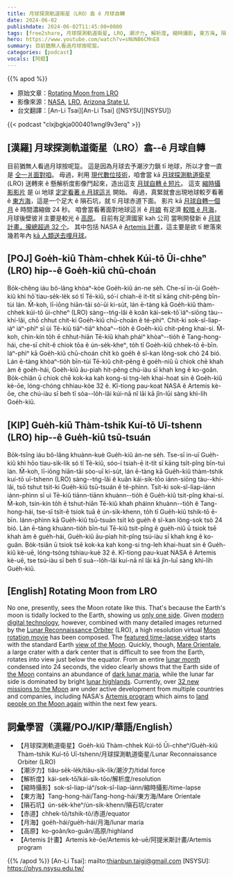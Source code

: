 ```yaml
---
title: 月球探測軌道衛星（LRO）翕 ê 月球自轉
date: 2024-06-02
publishdate: 2024-06-02T11:45:00+0800
tags: [free2share, 月球探測軌道衛星, LRO, 潮汐力, 解析度, 縮時攝影, 東方海, 隕石坑, 赤道, 月海, 高原, Artemis 計畫]
hero: https://www.youtube.com/watch?v=sNUNB6CMnE8
summary: 目前猶無人看過月球按呢踅。
categories: [podcast]
vocals: [阿錕]
---
```


{{% apod %}}

- 原始文章：[Rotating Moon from LRO](https://apod.nasa.gov/apod/ap240602.html)
- 影像來源：[NASA](https://www.nasa.gov/), [LRO](https://science.nasa.gov/mission/lro/), [Arizona State U.](https://www.lroc.asu.edu/about/team)
- 台文翻譯：[An-Li Tsai][An-Li Tsai] ([NSYSU][NSYSU])

{{< podcast "clxjbgkja000401wngl9v3erq" >}}

## [漢羅] 月球探測軌道衛星（LRO）翕--ê 月球自轉
目前猶無人看過月球按呢踅。
這是因為月球去予潮汐力鎖 tī 地球，所以才會一直是 [仝一爿面對咱][only one side]。
毋過，利用 [現代數位技術][modern digital technology]，咱會當 kā [月球探測軌道衛星][Lunar Reconnaissance Orbiter] (LRO) 送轉來 ê 懸解析度影像鬥起來，造出這支 [月球自轉 ê 短片][Moon rotation movie]。
這支 [縮時攝影影片][featured time-lapse video] 是 ùi 地球 [定定看著 ê 月球這爿][view of the Moon] 開始。
毋過，真緊就會出現地球較歹看著 ê [東方海][Mare Orientale]，這是一个足大 ê 隕石坑，就 tī 月球赤道下面。
影片 kā [月球自轉一個月][lunar month] ê 時間濃縮做 24 秒。
咱會當看著面對地球這爿 ê [月娘][the Moon] 有足濟 [較暗 ê 月海][dark lunar maria]，月球後壁彼爿主要是較光 ê [高原][lunar highlands]。
目前有足濟國家 kah 公司 當咧開發新 ê [月球計畫，攏總超過 32 个][32 new missions to the Moon]。
其中包括 NASA ê [Artemis 計畫][Artemis program]，這主要是欲 tī 紲落來幾若年內 [kā 人類送去哩月球][land people on the Moon again]。

## [POJ] Goe̍h-kiû Thàm-chhek Kúi-tō Ūi-chheⁿ (LRO) hip--ê Goe̍h-kiû chū-choán
Bo̍k-chêng iáu bô-lâng khòaⁿ-kòe Goe̍h-kiû án-ne se̍h.
Che-sī in-ūi Goe̍h-kiû khì hō͘ tiau-se̍k-le̍k só tī Tē-kiû, só͘-í chiah-ē it-ti̍t sī kāng chi̍t-pêng bīn-tùi lán.
M̄-koh, lī-iōng hiān-tāi sò͘-ūi ki-su̍t, lán ē-tàng kā Goe̍h-kiû thàm-chhek kúi-tō ūi-chheⁿ (LRO) sàng--tńg-lâi ê koân kái-sek-tō͘ iáⁿ-siōng tàu--khí-lâi, chō chhut chit-ki Goe̍h-kiû chū-choán ê té-phìⁿ.
Chit-ki sok-sî-liap-iáⁿ iáⁿ-phìⁿ sī ùi Tē-kiû tiāⁿ-tiāⁿ khòaⁿ--tio̍h ê Goe̍h-kiû chit-pêng khai-sí.
M̄-koh, chin-kín to̍h ē chhut-hiān Tē-kiû khah pháiⁿ khòaⁿ--tio̍h ê Tang-hong-hái, che-sī chi̍t-ê chiok tōa ê ún-se̍k-kheⁿ, to̍h tī Goe̍h-kiû chhek-tō ē-bīn.
Iáⁿ-phìⁿ kā Goe̍h-kiû chū-choán chi̍t kò goe̍h ê sî-kan lông-sok chò 24 bió.
Lán ē-tàng khòaⁿ-tio̍h bīn-tùi Tē-kiû chit-pêng ê goe̍h-niû ū chiok chē khah àm ê goe̍h-hái, Goe̍h-kiû āu-piah hit-pêng chú-iàu sī khah kng ê ko-goân.
Bo̍k-chiân ū chiok chē kok-ka kah kong-si tng-leh khai-hoat sin ê Goe̍h-kiû kè-ōe, lóng-chóng chhiau-kòe 32 ê.
Kî-tiong pau-koat NASA ê Artemis kè-ōe, che chú-iàu sī beh tī sòa--lo̍h-lâi kúi-nā nî lāi kā jîn-lūi sàng khì-li̍h Goe̍h-kiû.

## [KIP] Gue̍h-kiû Thàm-tshik Kuí-tō Uī-tshenn (LRO) hip--ê Gue̍h-kiû tsū-tsuán
Bo̍k-tsîng iáu bô-lâng khuànn-kuè Gue̍h-kiû án-ne se̍h.
Tse-sī in-uī Gue̍h-kiû khì hōo tiau-si̍k-li̍k só tī Tē-kiû, sóo-í tsiah-ē it-ti̍t sī kāng tsi̍t-pîng bīn-tuì lán.
M̄-koh, lī-iōng hiān-tāi sòo-uī ki-su̍t, lán ē-tàng kā Gue̍h-kiû thàm-tshik kuí-tō uī-tshenn (LRO) sàng--tńg-lâi ê kuân kái-sik-tōo iánn-siōng tàu--khí-lâi, tsō tshut tsit-ki Gue̍h-kiû tsū-tsuán ê té-phìnn.
Tsit-ki sok-sî-liap-iánn iánn-phìnn sī uì Tē-kiû tiānn-tiānn khuànn--tio̍h ê Gue̍h-kiû tsit-pîng khai-sí.
M̄-koh, tsin-kín to̍h ē tshut-hiān Tē-kiû khah pháinn khuànn--tio̍h ê Tang-hong-hái, tse-sī tsi̍t-ê tsiok tuā ê ún-si̍k-khenn, to̍h tī Gue̍h-kiû tshik-tō ē-bīn.
Iánn-phìnn kā Gue̍h-kiû tsū-tsuán tsi̍t kò gue̍h ê sî-kan lông-sok tsò 24 bió.
Lán ē-tàng khuànn-tio̍h bīn-tuì Tē-kiû tsit-pîng ê gue̍h-niû ū tsiok tsē khah àm ê gue̍h-hái, Gue̍h-kiû āu-piah hit-pîng tsú-iàu sī khah kng ê ko-guân.
Bo̍k-tsiân ū tsiok tsē kok-ka kah kong-si tng-leh khai-huat sin ê Gue̍h-kiû kè-uē, lóng-tsóng tshiau-kuè 32 ê.
Kî-tiong pau-kuat NASA ê Artemis kè-uē, tse tsú-iàu sī beh tī suà--lo̍h-lâi kuí-nā nî lāi kā jîn-luī sàng khì-li̍h Gue̍h-kiû.

## [English] Rotating Moon from LRO
No one, presently, sees the Moon rotate like this.
That's because the Earth's moon is tidally locked to the Earth, showing us [only one side][only one side].
Given [modern digital technology][modern digital technology], however, combined with many detailed images returned by the [Lunar Reconnaissance Orbiter][Lunar Reconnaissance Orbiter] (LRO), a high resolution virtual [Moon rotation movie][Moon rotation movie] has been composed.
The [featured time-lapse video][featured time-lapse video] starts with the standard Earth [view of the Moon][view of the Moon].
Quickly, though, [Mare Orientale][Mare Orientale], a large crater with a dark center that is difficult to see from the Earth, rotates into view just below the equator.
From an entire [lunar month][lunar month] condensed into 24 seconds, the video clearly shows that the Earth side of [the Moon][the Moon] contains an abundance of [dark lunar maria][dark lunar maria], while the lunar far side is dominated by bright [lunar highlands][lunar highlands].
Currently, over [32 new missions to the Moon][32 new missions to the Moon] are under active development from multiple countries and companies, including NASA's [Artemis program][Artemis program] which aims to [land people on the Moon again][land people on the Moon again] within the next few years.

## 詞彙學習（漢羅/POJ/KIP/華語/English）
- 【月球探測軌道衛星】Goe̍h-kiû Thàm-chhek Kúi-tō Ūi-chheⁿ/Gue̍h-kiû Thàm-tshik Kuí-tō Uī-tshenn/月球探測軌道衛星/Lunar Reconnaissance Orbiter (LRO)
- 【潮汐力】tiâu-se̍k-le̍k/tiâu-si̍k-li̍k/潮汐力/tidal force
- 【解析度】kái-sek-tō͘/kái-sik-tōo/解析度/resolution
- 【縮時攝影】sok-sî-liap-iáⁿ/sok-sî-liap-iánn/縮時攝影/time-lapse
- 【東方海】Tang-hong-hái/Tang-hong-hái/東方海/Mare Orientale
- 【隕石坑】ún-se̍k-kheⁿ/ún-si̍k-khenn/隕石坑/crater
- 【赤道】chhek-tō/tshik-tō/赤道/equator
- 【月海】goe̍h-hái/gue̍h-hái/月海/lunar maria
- 【高原】ko-goân/ko-guân/高原/highland
- 【Artemis 計畫】Artemis kè-ōe/Artemis kè-uē/阿提米斯計畫/Artemis program

{{% /apod %}}
[An-Li Tsai]: mailto:thianbun.taigi@gmail.com
[NSYSU]: https://phys.nsysu.edu.tw/

[copyright]: https://apod.nasa.gov/apod/fap/lib/about_apod.html#srapply
[License3]: https://creativecommons.org/licenses/by/3.0/
[License2]:https://creativecommons.org/licenses/by-nc-nd/2.0/

[only one side]:http://www.youtube.com/watch?v=p33_tUHDkMY
[modern digital technology]:https://mediaproxy.snopes.com/width/1200/https://media.snopes.com/2009/01/rand.jpg
[Lunar Reconnaissance Orbiter]:https://www.lroc.asu.edu/about
[Moon rotation movie]:https://www.lroc.asu.edu/images/707
[featured time-lapse video]:http://www.youtube.com/watch?v=sNUNB6CMnE8
[view of the Moon]:http://www.google.com/moon/
[Mare Orientale]:https://apod.nasa.gov/apod/ap110312.html
[lunar month]:http://www.universetoday.com/19699/does-the-moon-rotate/
[the Moon]:https://apod.nasa.gov/apod/ap220612.html
[dark lunar maria]:https://en.wikipedia.org/wiki/List_of_maria_on_the_Moon
[lunar highlands]:https://en.wikipedia.org/wiki/Geology_of_the_Moon#Highlands
[32 new missions to the Moon]:https://en.wikipedia.org/wiki/List_of_missions_to_the_Moon#Funded_lunar_probe_missions_currently_under_development
[Artemis program]:https://www.nasa.gov/humans-in-space/artemis/
[land people on the Moon again]:https://www.nasa.gov/mission/artemis-iii/
